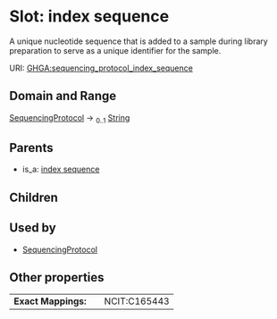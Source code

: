 
# Slot: index sequence


A unique nucleotide sequence that is added to a sample during library preparation to serve as a unique identifier for the sample.

URI: [GHGA:sequencing_protocol_index_sequence](https://w3id.org/GHGA/sequencing_protocol_index_sequence)


## Domain and Range

[SequencingProtocol](SequencingProtocol.md) &#8594;  <sub>0..1</sub> [String](types/String.md)

## Parents

 *  is_a: [index sequence](index_sequence.md)

## Children


## Used by

 * [SequencingProtocol](SequencingProtocol.md)

## Other properties

|  |  |  |
| --- | --- | --- |
| **Exact Mappings:** | | NCIT:C165443 |

